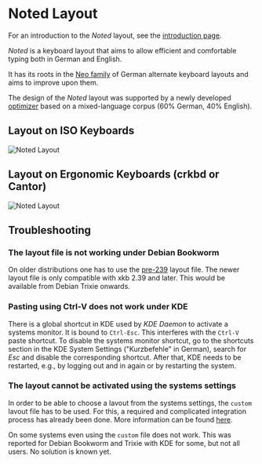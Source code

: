 # Noted Layout
For an introduction to the <em>Noted</em> layout, see the <a href="https://dariogoetz.github.io/noted-layout/">introduction page</a>.

<em>Noted</em> is a keyboard layout that aims to allow efficient and comfortable typing both in German and English.

It has its roots in the <a href="https://www.neo-layout.org">Neo family</a> of German alternate keyboard layouts and aims to improve upon them.

The design of the <em>Noted</em> layout was supported by a newly developed <a href="https://github.com/dariogoetz/keyboard_layout_optimizer">optimizer</a> based on a mixed-language corpus (60% German, 40% English).

## Layout on ISO Keyboards
![Noted Layout](/images/noted-1-tkl.path.svg)

## Layout on Ergonomic Keyboards (crkbd or Cantor)
![Noted Layout](/images/crkbd/noted-1-tkl.path.svg)

## Troubleshooting

### The layout file is not working under Debian Bookworm

On older distributions one has to use the [pre-239](https://github.com/dariogoetz/noted-layout/blob/main/xkb/pre_239/noted) layout file. The newer layout file is only compatible with xkb 2.39 and later. This would be available from Debian Trixie onwards.

### Pasting using Ctrl-V does not work under KDE

There is a global shortcut in KDE used by *KDE Daemon* to activate a systems monitor. It is bound to `Ctrl-Esc`. This interferes with the `Ctrl-V` paste shortcut. To disable the systems monitor shortcut, go to the shortcuts section in the KDE System Settings ("Kurzbefehle" in German), search for *Esc* and disable the corresponding shortcut. After that, KDE needs to be restarted, e.g., by logging out and in again or by restarting the system.

### The layout cannot be activated using the systems settings

In order to be able to choose a lavout from the systems settings, the `custom` lavout file has to be used. For this, a required and complicated integration process has already been done. More information can be found [here](https://www.neo-layout.org/Layouts/noted/#download-und-installation).

On some systems even using the `custom` file does not work. This was reported for Debian Bookworm and Trixie with KDE for some, but not all users. No solution is known yet.

